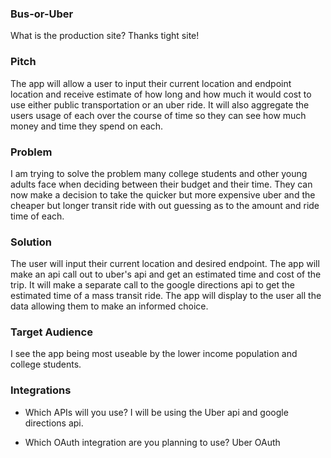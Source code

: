 ### Bus-or-Uber

What is the production site? Thanks tight site!

### Pitch

The app will allow a user to input their current location and endpoint location and receive estimate of how long and how much it would cost to use either public transportation or an uber ride.  It will also aggregate the users usage of each over the course of time so they can see how much money and time they spend on each.  

### Problem

I am trying to solve the problem many college students and other young adults face when deciding between their budget and their time.  They can now make a decision to take the quicker but more expensive uber and the cheaper but longer transit ride with out guessing as to the amount and ride time of each.

### Solution

The user will input their current location and desired endpoint.  The app will make an api call out to uber's api and get an estimated time and cost of the trip.  It will make a separate call to the google directions api to get the estimated time of a mass transit ride.  The app will display to the user all the data allowing them to make an informed choice.  

### Target Audience

I see the app being most useable by the lower income population and college students.

### Integrations

* Which APIs will you use?  I will be using the Uber api and google directions api.

* Which OAuth integration are you planning to use?  Uber OAuth
